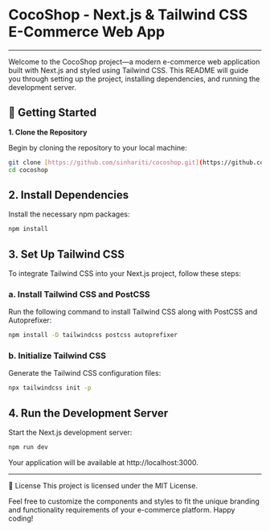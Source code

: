 # CocoShop - Next.js & Tailwind CSS E-Commerce Web App
---
Welcome to the CocoShop project—a modern e-commerce web application built with Next.js and styled using Tailwind CSS. This README will guide you through setting up the project, installing dependencies, and running the development server.

## 🚀 Getting Started

**1. Clone the Repository**

Begin by cloning the repository to your local machine:

```bash
git clone [https://github.com/sinhariti/cocoshop.git](https://github.com/sinhariti/cocoshop.git)
cd cocoshop
```

## 2. Install Dependencies

Install the necessary npm packages:

```bash
npm install
```

## 3. Set Up Tailwind CSS

To integrate Tailwind CSS into your Next.js project, follow these steps:

### a. Install Tailwind CSS and PostCSS

Run the following command to install Tailwind CSS along with PostCSS and Autoprefixer:

```bash
npm install -D tailwindcss postcss autoprefixer
```

### b. Initialize Tailwind CSS

Generate the Tailwind CSS configuration files:

```Bash
npx tailwindcss init -p
```

## 4. Run the Development Server

Start the Next.js development server:

```Bash
npm run dev
```
Your application will be available at http://localhost:3000.


---
📄 License
This project is licensed under the MIT License.

Feel free to customize the components and styles to fit the unique branding and functionality requirements of your e-commerce platform. Happy coding!
  
